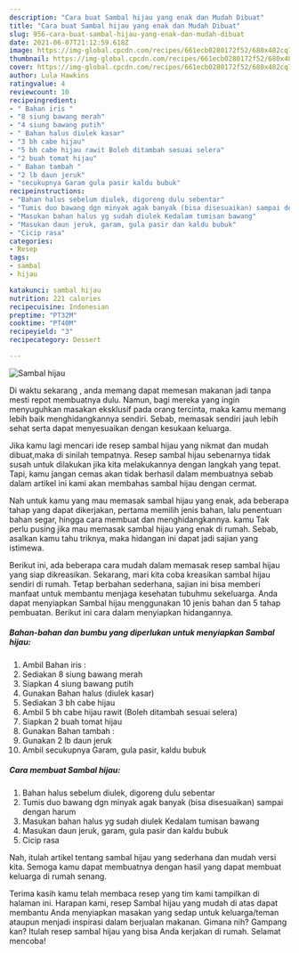 ```yaml
---
description: "Cara buat Sambal hijau yang enak dan Mudah Dibuat"
title: "Cara buat Sambal hijau yang enak dan Mudah Dibuat"
slug: 956-cara-buat-sambal-hijau-yang-enak-dan-mudah-dibuat
date: 2021-06-07T21:12:59.618Z
image: https://img-global.cpcdn.com/recipes/661ecb0280172f52/680x482cq70/sambal-hijau-foto-resep-utama.jpg
thumbnail: https://img-global.cpcdn.com/recipes/661ecb0280172f52/680x482cq70/sambal-hijau-foto-resep-utama.jpg
cover: https://img-global.cpcdn.com/recipes/661ecb0280172f52/680x482cq70/sambal-hijau-foto-resep-utama.jpg
author: Lula Hawkins
ratingvalue: 4
reviewcount: 10
recipeingredient:
- " Bahan iris "
- "8 siung bawang merah"
- "4 siung bawang putih"
- " Bahan halus diulek kasar"
- "3 bh cabe hijau"
- "5 bh cabe hijau rawit Boleh ditambah sesuai selera"
- "2 buah tomat hijau"
- " Bahan tambah "
- "2 lb daun jeruk"
- "secukupnya Garam gula pasir kaldu bubuk"
recipeinstructions:
- "Bahan halus sebelum diulek, digoreng dulu sebentar"
- "Tumis duo bawang dgn minyak agak banyak (bisa disesuaikan) sampai dengan harum"
- "Masukan bahan halus yg sudah diulek Kedalam tumisan bawang"
- "Masukan daun jeruk, garam, gula pasir dan kaldu bubuk"
- "Cicip rasa"
categories:
- Resep
tags:
- sambal
- hijau

katakunci: sambal hijau 
nutrition: 221 calories
recipecuisine: Indonesian
preptime: "PT32M"
cooktime: "PT40M"
recipeyield: "3"
recipecategory: Dessert

---
```



![Sambal hijau](https://img-global.cpcdn.com/recipes/661ecb0280172f52/680x482cq70/sambal-hijau-foto-resep-utama.jpg)

Di waktu  sekarang , anda memang dapat memesan makanan jadi tanpa mesti repot membuatnya dulu. Namun, bagi mereka yang ingin menyuguhkan masakan eksklusif pada orang tercinta, maka kamu memang lebih baik menghidangkannya sendiri. Sebab, memasak sendiri jauh lebih sehat serta dapat menyesuaikan dengan kesukaan keluarga.

Jika kamu lagi mencari ide resep sambal hijau yang nikmat dan mudah dibuat,maka di sinilah tempatnya. Resep sambal hijau  sebenarnya tidak susah untuk dilakukan jika kita melakukannya dengan langkah yang tepat. Tapi, kamu jangan cemas akan tidak berhasil dalam membuatnya 
sebab dalam artikel ini kami akan membahas sambal hijau dengan cermat.  



Nah untuk kamu yang mau memasak sambal hijau yang enak, ada beberapa tahap yang dapat dikerjakan, pertama memilih jenis bahan, lalu penentuan bahan segar, hingga cara membuat dan menghidangkannya. kamu Tak perlu pusing jika mau memasak sambal hijau yang enak di rumah. Sebab, asalkan kamu  tahu triknya, maka hidangan ini dapat jadi sajian yang istimewa.

Berikut ini, ada beberapa cara mudah dalam memasak resep sambal hijau yang siap dikreasikan. Sekarang, mari kita coba kreasikan sambal hijau sendiri di rumah. Tetap berbahan sederhana, sajian ini bisa memberi manfaat untuk membantu menjaga kesehatan tubuhmu sekeluarga. Anda dapat menyiapkan Sambal hijau menggunakan 10 jenis bahan dan 5 tahap pembuatan. Berikut ini cara dalam menyiapkan hidangannya.

<!--inarticleads1-->

##### Bahan-bahan dan bumbu yang diperlukan untuk menyiapkan Sambal hijau:

1. Ambil  Bahan iris :
1. Sediakan 8 siung bawang merah
1. Siapkan 4 siung bawang putih
1. Gunakan  Bahan halus (diulek kasar)
1. Sediakan 3 bh cabe hijau
1. Ambil 5 bh cabe hijau rawit (Boleh ditambah sesuai selera)
1. Siapkan 2 buah tomat hijau
1. Gunakan  Bahan tambah :
1. Gunakan 2 lb daun jeruk
1. Ambil secukupnya Garam, gula pasir, kaldu bubuk




<!--inarticleads2-->

##### Cara membuat Sambal hijau:

1. Bahan halus sebelum diulek, digoreng dulu sebentar
1. Tumis duo bawang dgn minyak agak banyak (bisa disesuaikan) sampai dengan harum
1. Masukan bahan halus yg sudah diulek Kedalam tumisan bawang
1. Masukan daun jeruk, garam, gula pasir dan kaldu bubuk
1. Cicip rasa




Nah, itulah artikel tentang  sambal hijau  yang sederhana dan mudah versi kita. Semoga kamu dapat membuatnya dengan hasil yang dapat membuat keluarga di rumah senang. 

Terima kasih kamu telah membaca resep yang tim kami tampilkan di halaman ini. Harapan kami, resep  Sambal hijau yang mudah di atas dapat membantu Anda menyiapkan masakan yang sedap untuk keluarga/teman ataupun menjadi inspirasi dalam berjualan makanan. Gimana nih? Gampang kan? Itulah resep sambal hijau yang bisa Anda kerjakan di rumah. Selamat mencoba!

